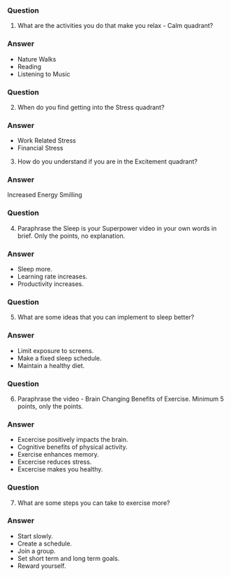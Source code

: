 ### Question
1. What are the activities you do that make you relax - Calm quadrant?

### Answer
- Nature Walks
- Reading
- Listening to Music

### Question
2. When do you find getting into the Stress quadrant?

### Answer
- Work Related Stress
- Financial Stress

3. How do you understand if you are in the Excitement quadrant?

### Answer
Increased Energy
Smilling

### Question
4. Paraphrase the Sleep is your Superpower video in your own words in brief. Only the points, no explanation.

### Answer
- Sleep more.
- Learning rate increases.
- Productivity increases.

### Question
5. What are some ideas that you can implement to sleep better?

### Answer
- Limit exposure to screens.
- Make a fixed sleep schedule.
- Maintain a healthy diet.

### Question
6. Paraphrase the video - Brain Changing Benefits of Exercise. Minimum 5 points, only the points.

### Answer
- Excercise positively impacts the brain.
- Cognitive benefits of physical activity.
- Exercise enhances memory.
- Excercise reduces stress.
- Excercise makes you healthy.

### Question
7. What are some steps you can take to exercise more?

### Answer
- Start slowly.
- Create a schedule.
- Join a group.
- Set short term and long term goals.
- Reward yourself.
